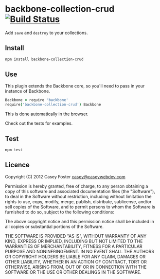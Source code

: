 backbone-collection-crud [![Build Status](https://secure.travis-ci.org/caseywebdev/backbone-collection-crud.png)](http://travis-ci.org/caseywebdev/backbone-collection-crud)
=============

Add `save` and `destroy` to your collections.

Install
-------

```bash
npm install backbone-collection-crud
```

Use
---

This plugin extends the Backbone core, so you'll need to pass in your instance of Backbone.

```coffee
Backbone = require 'backbone'
require('backbone-collection-crud') Backbone
```

This is done automatically in the browser.

Check out the tests for examples.

Test
----

```bash
npm test
```

Licence
-------

Copyright (C) 2012 Casey Foster <casey@caseywebdev.com>

Permission is hereby granted, free of charge, to any person obtaining a copy
of this software and associated documentation files (the "Software"), to deal
in the Software without restriction, including without limitation the rights
to use, copy, modify, merge, publish, distribute, sublicense, and/or sell
copies of the Software, and to permit persons to whom the Software is
furnished to do so, subject to the following conditions:

The above copyright notice and this permission notice shall be included in all
copies or substantial portions of the Software.

THE SOFTWARE IS PROVIDED "AS IS", WITHOUT WARRANTY OF ANY KIND, EXPRESS OR
IMPLIED, INCLUDING BUT NOT LIMITED TO THE WARRANTIES OF MERCHANTABILITY,
FITNESS FOR A PARTICULAR PURPOSE AND NONINFRINGEMENT. IN NO EVENT SHALL THE
AUTHORS OR COPYRIGHT HOLDERS BE LIABLE FOR ANY CLAIM, DAMAGES OR OTHER
LIABILITY, WHETHER IN AN ACTION OF CONTRACT, TORT OR OTHERWISE, ARISING FROM,
OUT OF OR IN CONNECTION WITH THE SOFTWARE OR THE USE OR OTHER DEALINGS IN THE
SOFTWARE.

